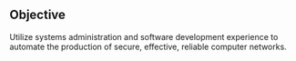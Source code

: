 Objective
---------

Utilize systems administration and software development experience to automate
the production of secure, effective, reliable computer networks.
